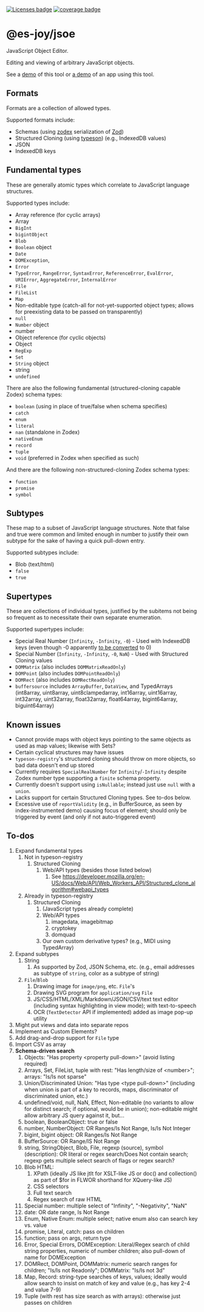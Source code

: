 [![Licenses badge](https://raw.githubusercontent.com/es-joy/jsoe/main/badges/licenses-badge.svg?sanitize=true)](badges/licenses-badge.svg)
[![coverage badge](https://raw.githubusercontent.com/es-joy/jsoe/main/badges/coverage-badge.svg?sanitize=true)](badges/coverage-badge.svg)

# @es-joy/jsoe

JavaScript Object Editor.

Editing and viewing of arbitrary JavaScript objects.

See a [demo](https://es-joy.github.io/jsoe/demo/) of this tool or
[a demo](https://brettz9.github.io/idb-manager/index-pages.html) of an
app using this tool.

## Formats

Formats are a collection of allowed types.

Supported formats include:

- Schemas (using [zodex](https://github.com/commonbaseapp/zodex) serialization of [Zod](https://github.com/colinhacks/zod))
- Structured Cloning (using [typeson](https://github.com/dfahlander/typeson)) (e.g., IndexedDB values)
- JSON
- IndexedDB keys

## Fundamental types

These are generally atomic types which correlate to JavaScript language structures.

Supported types include:

- Array reference (for cyclic arrays)
- Array
- `BigInt`
- `bigintObject`
- `Blob`
- `Boolean` object
- `Date`
- `DOMException`,
- `Error`
- `TypeError`, `RangeError`, `SyntaxError`, `ReferenceError`, `EvalError`,
    `URIError`, `AggregateError`, `InternalError`
- `File`
- `FileList`
- `Map`
- Non-editable type (catch-all for not-yet-supported object types; allows
    for preexisting data to be passed on transparently)
- `null`
- `Number` object
- number
- Object reference (for cyclic objects)
- Object
- `RegExp`
- `Set`
- `String` object
- string
- `undefined`

There are also the following fundamental (structured-cloning capable
Zodex) schema types:

- `boolean` (using in place of true/false when schema specifies)
- `catch`
- `enum`
- `literal`
- `nan` (standalone in Zodex)
- `nativeEnum`
- `record`
- `tuple`
- `void` (preferred in Zodex when specified as such)

And there are the following non-structured-cloning Zodex schema types:

- `function`
- `promise`
- `symbol`

## Subtypes

These map to a subset of JavaScript language structures. Note that false and true were common and limited enough in number to justify their own subtype for the sake of having a quick pull-down entry.

Supported subtypes include:

- Blob (text/html)
- `false`
- `true`

## Supertypes

These are collections of individual types, justified by the subitems not being so frequent as to necessitate their own
separate enumeration.

Supported supertypes include:

- Special Real Number (`Infinity`, `-Infinity`, `-0`) - Used with IndexedDB keys (even though -0 apparently [to be converted](https://github.com/w3c/IndexedDB/issues/375) to 0)
- Special Number (`Infinity`, `-Infinity`, `-0`, `NaN`) - Used with Structured Cloning values
- `DOMMatrix` (also includes `DOMMatrixReadOnly`)
- `DOMPoint` (also includes `DOMPointReadOnly`)
- `DOMRect` (also includes `DOMRectReadOnly`)
- `buffersource` includes `ArrayBuffer`, `DataView`, and TypedArrays
    (int8array, uint8array, uint8clampedarray, int16array, uint16array,
    int32array, uint32array, float32array, float64array,
    bigint64array, biguint64array)

## Known issues

- Cannot provide maps with object keys pointing to the same objects as used
    as map values; likewise with Sets?
- Certain cyclical structures may have issues
- `typeson-registry`'s structured cloning should throw on more objects, so
   bad data doesn't end up stored
- Currently requires `SpecialRealNumber` for `Infinity`/`-Infinity` despite
    Zodex number type supporting a `finite` schema property.
- Currently doesn't support using `isNullable`; instead just use `null` with
    a `union`.
- Lacks support for certain Structured Cloning types. See to-dos below.
- Excessive use of `reportValidity` (e.g., in BufferSource, as seen by
    index-instrumented demo) causing focus of element; should only be triggered by
    event (and only if not auto-triggered event)

## To-dos

1. Expand fundamental types
    1. Not in typeson-registry
        1. Structured Cloning
            1. Web/API types (besides those listed below)
                1. See <https://developer.mozilla.org/en-US/docs/Web/API/Web_Workers_API/Structured_clone_algorithm#webapi_types>
    1. Already in typeson-registry
        1. Structured Cloning
            1. (JavaScript types already complete)
            1. Web/API types
                1. imagedata, imagebitmap
                1. cryptokey
                1. domquad
            1. Our own custom derivative types? (e.g., MIDI using TypedArray)
1. Expand subtypes
    1. String
        1. As supported by Zod, JSON Schema, etc. (e.g., email addresses as
            subtype of `string`, color as a subtype of string)
    1. `File`/`Blob`
        1. Drawing image for `image/png`, etc. `File`'s
        1. Drawing SVG program for `application/svg` `File`
        1. JS/CSS/HTML/XML/Markdown/JSON/CSV/text text editor (including
            syntax highlighting in view mode); with text-to-speech
        1. OCR (`TextDetector` API if implemented) added as image pop-up
            utility
1. Might put views and data into separate repos
1. Implement as Custom Elements?
1. Add drag-and-drop support for `File` type
1. Import CSV as array
1. **Schema-driven search**
    1. Objects: "Has property &lt;property pull-down>" (avoid listing required)
    1. Arrays, Set, FileList, tuple with rest: "Has length/size of &lt;number>"; arrays: "Is/Is not sparse"
    1. Union/Discriminated Union: "Has type &lt;type pull-down>" (including when union is part of a key to records, maps, discriminator of discriminated union, etc.)
    1. undefined/void, null, NaN, Effect, Non-editable (no variants to allow for distinct search; if optional, would be in union); non-editable might allow arbitrary JS query against it, but...
    1. boolean, BooleanObject: true or false
    1. number, NumberObject: OR Ranges/Is Not Range, Is/Is Not Integer
    1. bigint, bigint object: OR Ranges/Is Not Range
    1. BufferSource: OR Range/IS Not Range
    1. string, StringObject, Blob, File, regexp (source), symbol (description): OR literal or regex search/Does Not contain search; regexp gets multiple select search of flags or regex search?
    1. Blob HTML:
        1. XPath (ideally JS like jtlt for XSLT-like JS or doc() and collection() as part of $for in FLWOR shorthand for XQuery-like JS)
        2. CSS selectors
        3. Full text search
        4. Regex search of raw HTML
    1. Special number: multiple select of "Infinity", "-Negativity", "NaN"
    1. date: OR date range, Is Not Range
    1. Enum, Native Enum: multiple select; native enum also can search key vs. value
    1. promise, Literal, catch: pass on children
    1. function; pass on args, return type
    1. Error, Special Errors, DOMException: Literal/Regex search of child string properties, numeric of number children; also pull-down of name for DOMException
    1. DOMRect, DOMPoint, DOMMatrix: numeric search ranges for children; "Is/Is not Readonly"; DOMMatrix: "Is/Is not 3d"
    1. Map, Record: string-type searches of keys, values; ideally would allow search to insist on match of key and value (e.g., has key 2-4 and value 7-9)
    1. Tuple (with rest has size search as with arrays): otherwise just passes on children
